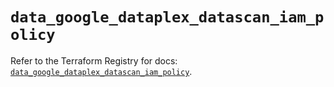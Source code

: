 # `data_google_dataplex_datascan_iam_policy`

Refer to the Terraform Registry for docs: [`data_google_dataplex_datascan_iam_policy`](https://registry.terraform.io/providers/hashicorp/google/5.18.0/docs/data-sources/dataplex_datascan_iam_policy).
